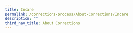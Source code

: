 ```yaml
---
title: Incare
permalink: /corrections-process/About-Corrections/Incare
description: ""
third_nav_title: About Corrections
---
```

